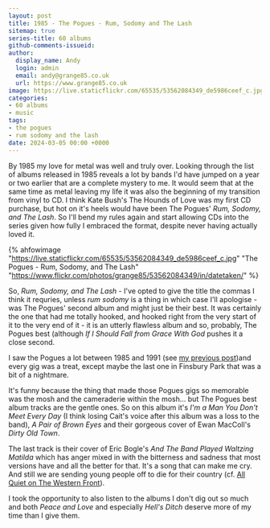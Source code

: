 ```yaml
---
layout: post
title: 1985 - The Pogues - Rum, Sodomy and The Lash
sitemap: true
series-title: 60 albums
github-comments-issueid:
author:
  display_name: Andy
  login: admin
  email: andy@grange85.co.uk
  url: https://www.grange85.co.uk
image: https://live.staticflickr.com/65535/53562084349_de5986ceef_c.jpg
categories:
- 60 albums
- music
tags:
- the pogues
- rum sodomy and the lash
date: 2024-03-05 00:00 +0000
---
```

By 1985 my love for metal was well and truly over. Looking through the list of albums released in 1985 reveals a lot by bands I'd have jumped on a year or two earlier that are a complete mystery to me. It would seem that at the same time as metal leaving my life it was also the beginning of my transition from vinyl to CD. I think Kate Bush's The Hounds of Love was my first CD purchase, but hot on it's heels would have been The Pogues' _Rum, Sodomy, and The Lash_. So I'll bend my rules again and start allowing CDs into the series given how fully I embraced the format, despite never having actually loved it.

{% ahfowimage "https://live.staticflickr.com/65535/53562084349_de5986ceef_c.jpg" "The Pogues - Rum, Sodomy, and The Lash" "https://www.flickr.com/photos/grange85/53562084349/in/datetaken/" %}

So, _Rum, Sodomy, and The Lash_ - I've opted to give the title the commas I think it requries, unless _rum sodomy_ is a thing in which case I'll apologise - was The Pogues' second album and might just be their best. It was certainly the one that had me totally hooked, and hooked right from the very start of it to the very end of it - it is an utterly flawless album and so, probably, The Pogues best (although _If I Should Fall from Grace With God_ pushes it a close second.

I saw the Pogues a lot between 1985 and 1991 (see [my previous post](/swirling/2014/03/17/st-patricks-nights-1986-to-1988/))and every gig was a treat, except maybe the last one in Finsbury Park that was a bit of a nightmare.

It's funny because the thing that made those Pogues gigs so memorable was the mosh and the cameraderie within the mosh... but The Pogues best album tracks are the gentle ones. So on this album it's _I'm a Man You Don't Meet Every Day_ (I think losing Cait's voice after this album was a loss to the band), _A Pair of Brown Eyes_ and their gorgeous cover of Ewan MacColl's _Dirty Old Town_.

The last track is their cover of Eric Bogle's _And The Band Played Waltzing Matilda_ which has anger mixed in with the bitterness and sadness that most versions have and all the better for that. It's a song that can make me cry. And still we are sending young people off to die for their country (cf. [All Quiet on The Western Front](/swirling/2024/01/29/all-quiet-on-the-western-front-1931/)).

I took the opportunity to also listen to the albums I don't dig out so much and both _Peace and Love_ and especially _Hell's Ditch_ deserve more of my time than I give them.

